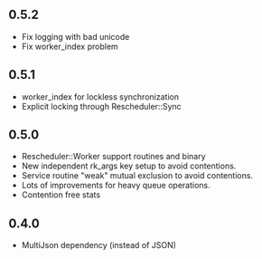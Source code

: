 0.5.2
-----
* Fix logging with bad unicode
* Fix worker_index problem

0.5.1
-----
* worker_index for lockless synchronization
* Explicit locking through Rescheduler::Sync

0.5.0
-----
* Rescheduler::Worker support routines and binary
* New independent rk_args key setup to avoid contentions.
* Service routine "weak" mutual exclusion to avoid contentions.
* Lots of improvements for heavy queue operations.
* Contention free stats

0.4.0
-----
* MultiJson dependency (instead of JSON)
